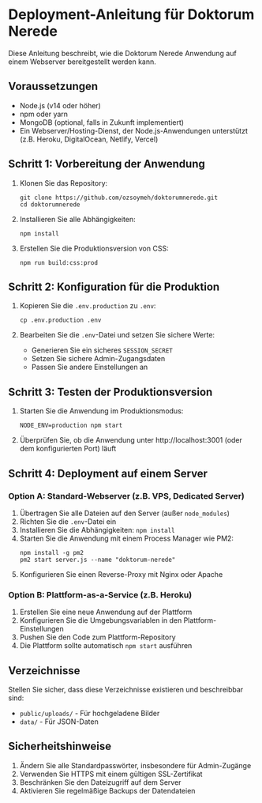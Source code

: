 # Deployment-Anleitung für Doktorum Nerede

Diese Anleitung beschreibt, wie die Doktorum Nerede Anwendung auf einem Webserver bereitgestellt werden kann.

## Voraussetzungen

- Node.js (v14 oder höher)
- npm oder yarn
- MongoDB (optional, falls in Zukunft implementiert)
- Ein Webserver/Hosting-Dienst, der Node.js-Anwendungen unterstützt (z.B. Heroku, DigitalOcean, Netlify, Vercel)

## Schritt 1: Vorbereitung der Anwendung

1. Klonen Sie das Repository:
   ```
   git clone https://github.com/ozsoymeh/doktorumnerede.git
   cd doktorumnerede
   ```

2. Installieren Sie alle Abhängigkeiten:
   ```
   npm install
   ```

3. Erstellen Sie die Produktionsversion von CSS:
   ```
   npm run build:css:prod
   ```

## Schritt 2: Konfiguration für die Produktion

1. Kopieren Sie die `.env.production` zu `.env`:
   ```
   cp .env.production .env
   ```

2. Bearbeiten Sie die `.env`-Datei und setzen Sie sichere Werte:
   - Generieren Sie ein sicheres `SESSION_SECRET`
   - Setzen Sie sichere Admin-Zugangsdaten
   - Passen Sie andere Einstellungen an

## Schritt 3: Testen der Produktionsversion

1. Starten Sie die Anwendung im Produktionsmodus:
   ```
   NODE_ENV=production npm start
   ```

2. Überprüfen Sie, ob die Anwendung unter http://localhost:3001 (oder dem konfigurierten Port) läuft

## Schritt 4: Deployment auf einem Server

### Option A: Standard-Webserver (z.B. VPS, Dedicated Server)

1. Übertragen Sie alle Dateien auf den Server (außer `node_modules`)
2. Richten Sie die `.env`-Datei ein
3. Installieren Sie die Abhängigkeiten: `npm install`
4. Starten Sie die Anwendung mit einem Process Manager wie PM2:
   ```
   npm install -g pm2
   pm2 start server.js --name "doktorum-nerede"
   ```
5. Konfigurieren Sie einen Reverse-Proxy mit Nginx oder Apache

### Option B: Plattform-as-a-Service (z.B. Heroku)

1. Erstellen Sie eine neue Anwendung auf der Plattform
2. Konfigurieren Sie die Umgebungsvariablen in den Plattform-Einstellungen
3. Pushen Sie den Code zum Plattform-Repository
4. Die Plattform sollte automatisch `npm start` ausführen

## Verzeichnisse

Stellen Sie sicher, dass diese Verzeichnisse existieren und beschreibbar sind:

- `public/uploads/` - Für hochgeladene Bilder
- `data/` - Für JSON-Daten

## Sicherheitshinweise

1. Ändern Sie alle Standardpasswörter, insbesondere für Admin-Zugänge
2. Verwenden Sie HTTPS mit einem gültigen SSL-Zertifikat
3. Beschränken Sie den Dateizugriff auf dem Server
4. Aktivieren Sie regelmäßige Backups der Datendateien 